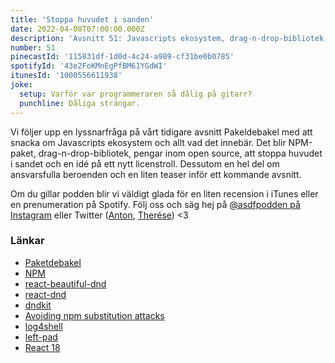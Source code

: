 ```yaml
---
title: 'Stoppa huvudet i sanden'
date: 2022-04-08T07:00:00.000Z
description: 'Avsnitt 51: Javascripts ekosystem, drag-n-drop-bibliotek, pengar inom open source, att stoppa huvudet i sandet, en idé på ett nytt licenstroll och mycket annat.'
number: 51
pinecastId: '115831df-1d0d-4c24-a989-cf31be0b0785'
spotifyId: '43e2FoKMnEgPfBM61YGdWI'
itunesId: '1000556611938'
joke:
  setup: Varför var programmeraren så dålig på gitarr?
  punchline: Dåliga strängar.
---
```


Vi följer upp en lyssnarfråga på vårt tidigare avsnitt Pakeldebakel med att snacka om Javascripts ekosystem och allt vad det innebär. Det blir NPM-paket, drag-n-drop-bibliotek, pengar inom open source, att stoppa huvudet i sandet och en idé på ett nytt licenstroll. Dessutom en hel del om ansvarsfulla beroenden och en liten teaser inför ett kommande avsnitt.

Om du gillar podden blir vi väldigt glada för en liten recension i iTunes eller en prenumeration på Spotify. Följ oss och säg hej på [@asdfpodden på Instagram](https://www.instagram.com/asdfpodden/) eller Twitter ([Anton](https://twitter.com/Awnton), [Therése](https://twitter.com/tkomstadius)) &lt;3

### Länkar

- [Paketdebakel](https://asdf.pizza/45-paketdebakel/)
- [NPM](https://www.npmjs.com)
- [react-beautiful-dnd](https://github.com/atlassian/react-beautiful-dnd)
- [react-dnd](https://react-dnd.github.io/react-dnd/about)
- [dndkit](https://dndkit.com)
- [Avoiding npm substitution attacks](https://github.blog/2021-02-12-avoiding-npm-substitution-attacks/)
- [log4shell](https://en.wikipedia.org/wiki/Log4Shell)
- [left-pad](https://qz.com/646467/how-one-programmer-broke-the-internet-by-deleting-a-tiny-piece-of-code/)
- [React 18](https://reactjs.org/blog/2022/03/29/react-v18.html)
